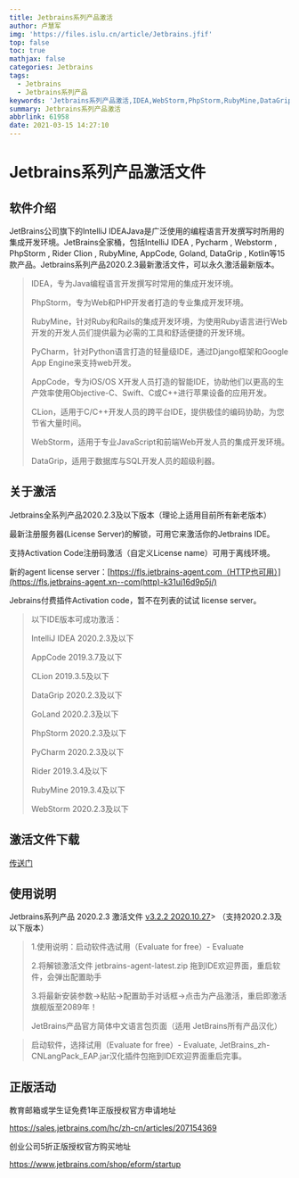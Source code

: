 ```yaml
---
title: Jetbrains系列产品激活
author: 卢慧军
img: 'https://files.islu.cn/article/Jetbrains.jfif'
top: false
toc: true
mathjax: false
categories: Jetbrains
tags:
  - Jetbrains
  - Jetbrains系列产品
keywords: 'Jetbrains系列产品激活,IDEA,WebStorm,PhpStorm,RubyMine,DataGrip,编辑器'
summary: Jetbrains系列产品激活
abbrlink: 61958
date: 2021-03-15 14:27:10
---
```


# **Jetbrains系列产品激活文件**

## 软件介绍

JetBrains公司旗下的IntelliJ IDEAJava是广泛使用的编程语言开发撰写时所用的集成开发环境。JetBrains全家桶，包括IntelliJ IDEA , Pycharm , Webstorm , PhpStorm , Rider Clion , RubyMine, AppCode, Goland, DataGrip , Kotlin等15款产品。Jetbrains系列产品2020.2.3最新激活文件，可以永久激活最新版本。

> IDEA，专为Java编程语言开发撰写时常用的集成开发环境。
>
> PhpStorm，专为Web和PHP开发者打造的专业集成开发环境。
>
> RubyMine，针对Ruby和Rails的集成开发环境，为使用Ruby语言进行Web开发的开发人员们提供最为必需的工具和舒适便捷的开发环境。
>
> PyCharm，针对Python语言打造的轻量级IDE，通过Django框架和Google App Engine来支持web开发。
>
> AppCode，专为iOS/OS X开发人员打造的智能IDE，协助他们以更高的生产效率使用Objective-C、Swift、C或C++进行苹果设备的应用开发。
>
> CLion，适用于C/C++开发人员的跨平台IDE，提供极佳的编码协助，为您节省大量时间。
>
> WebStorm，适用于专业JavaScript和前端Web开发人员的集成开发环境。
>
> DataGrip，适用于数据库与SQL开发人员的超级利器。

## 关于激活

Jetbrains全系列产品2020.2.3及以下版本（理论上适用目前所有新老版本）

最新注册服务器(License Server)的解锁，可用它来激活你的Jetbrains IDE。

支持Activation Code注册码激活（自定义License name）可用于离线环境。

新的agent license server：[https://fls.jetbrains-agent.com（HTTP也可用）](https://fls.jetbrains-agent.xn--com(http)-k31uj16d9p5j/)

Jebrains付费插件Activation code，暂不在列表的试试 license server。

> 以下IDE版本可成功激活：
>
> IntelliJ IDEA 2020.2.3及以下
>
> AppCode 2019.3.7及以下
>
> CLion 2019.3.5及以下
>
> DataGrip 2020.2.3及以下
>
> GoLand 2020.2.3及以下
>
> PhpStorm 2020.2.3及以下
>
> PyCharm 2020.2.3及以下
>
> Rider 2019.3.4及以下
>
> RubyMine 2019.3.4及以下
>
> WebStorm 2020.2.3及以下

## 激活文件下载

[传送门](https://share.weiyun.com/IRKRsdxn)

## 使用说明

Jetbrains系列产品 2020.2.3 激活文件 [v3.2.2 2020.10.27](https://share.weiyun.com/IRKRsdxn)> （支持2020.2.3及以下版本）

> 1.使用说明：启动软件选试用（Evaluate for free）- Evaluate
>
> 2.将解锁激活文件 jetbrains-agent-latest.zip 拖到IDE欢迎界面，重启软件，会弹出配置助手
>
> 3.将最新安装参数->粘贴->配置助手对话框->点击为产品激活，重启即激活旗舰版至2089年！
>
> JetBrains产品官方简体中文语言包页面（适用 JetBrains所有产品汉化）

> 启动软件，选择试用（Evaluate for free）- Evaluate, JetBrains_zh-CNLangPack_EAP.jar汉化插件包拖到IDE欢迎界面重启完事。

## 正版活动

教育邮箱或学生证免费1年正版授权官方申请地址

https://sales.jetbrains.com/hc/zh-cn/articles/207154369

创业公司5折正版授权官方购买地址

https://www.jetbrains.com/shop/eform/startup